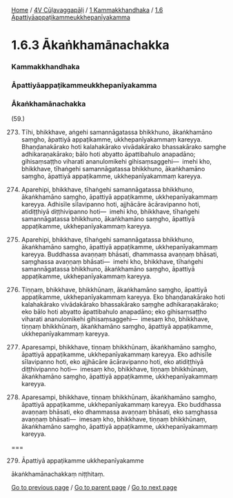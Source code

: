 
[Home](/) / [4V Cūḷavaggapāḷi](/tipitaka/4V.md) / [1 Kammakkhandhaka](/tipitaka/4V/1.md) / [1.6 Āpattiyāappaṭikammeukkhepanīyakamma](/tipitaka/4V/1/1.6.md)

# 1.6.3 Ākaṅkhamānachakka

### Kammakkhandhaka

### Āpattiyāappaṭikammeukkhepanīyakamma

### Ākaṅkhamānachakka

(59.)

273. Tīhi, bhikkhave, aṅgehi samannāgatassa bhikkhuno, ākaṅkhamāno saṃgho, āpattiyā appaṭikamme, ukkhepanīyakammaṃ kareyya. Bhaṇḍanakārako hoti kalahakārako vivādakārako bhassakārako saṃghe adhikaraṇakārako; bālo hoti abyatto āpattibahulo anapadāno; gihisaṃsaṭṭho viharati ananulomikehi gihisaṃsaggehi—  imehi kho, bhikkhave, tīhaṅgehi samannāgatassa bhikkhuno, ākaṅkhamāno saṃgho, āpattiyā appaṭikamme, ukkhepanīyakammaṃ kareyya.

274. Aparehipi, bhikkhave, tīhaṅgehi samannāgatassa bhikkhuno, ākaṅkhamāno saṃgho, āpattiyā appaṭikamme, ukkhepanīyakammaṃ kareyya. Adhisīle sīlavipanno hoti, ajjhācāre ācāravipanno hoti, atidiṭṭhiyā diṭṭhivipanno hoti—  imehi kho, bhikkhave, tīhaṅgehi samannāgatassa bhikkhuno, ākaṅkhamāno saṃgho, āpattiyā appaṭikamme, ukkhepanīyakammaṃ kareyya.

275. Aparehipi, bhikkhave, tīhaṅgehi samannāgatassa bhikkhuno, ākaṅkhamāno saṃgho, āpattiyā appaṭikamme, ukkhepanīyakammaṃ kareyya. Buddhassa avaṇṇaṃ bhāsati, dhammassa avaṇṇaṃ bhāsati, saṃghassa avaṇṇaṃ bhāsati—  imehi kho, bhikkhave, tīhaṅgehi samannāgatassa bhikkhuno, ākaṅkhamāno saṃgho, āpattiyā appaṭikamme, ukkhepanīyakammaṃ kareyya.

276. Tiṇṇaṃ, bhikkhave, bhikkhūnaṃ, ākaṅkhamāno saṃgho, āpattiyā appaṭikamme, ukkhepanīyakammaṃ kareyya. Eko bhaṇḍanakārako hoti kalahakārako vivādakārako bhassakārako saṃghe adhikaraṇakārako; eko bālo hoti abyatto āpattibahulo anapadāno; eko gihisaṃsaṭṭho viharati ananulomikehi gihisaṃsaggehi—  imesaṃ kho, bhikkhave, tiṇṇaṃ bhikkhūnaṃ, ākaṅkhamāno saṃgho, āpattiyā appaṭikamme, ukkhepanīyakammaṃ kareyya.

277. Aparesampi, bhikkhave, tiṇṇaṃ bhikkhūnaṃ, ākaṅkhamāno saṃgho, āpattiyā appaṭikamme, ukkhepanīyakammaṃ kareyya. Eko adhisīle sīlavipanno hoti, eko ajjhācāre ācāravipanno hoti, eko atidiṭṭhiyā diṭṭhivipanno hoti—  imesaṃ kho, bhikkhave, tiṇṇaṃ bhikkhūnaṃ, ākaṅkhamāno saṃgho, āpattiyā appaṭikamme, ukkhepanīyakammaṃ kareyya.

278. Aparesampi, bhikkhave, tiṇṇaṃ bhikkhūnaṃ, ākaṅkhamāno saṃgho, āpattiyā appaṭikamme, ukkhepanīyakammaṃ kareyya. Eko buddhassa avaṇṇaṃ bhāsati, eko dhammassa avaṇṇaṃ bhāsati, eko saṃghassa avaṇṇaṃ bhāsati—  imesaṃ kho, bhikkhave, tiṇṇaṃ bhikkhūnaṃ, ākaṅkhamāno saṃgho, āpattiyā appaṭikamme, ukkhepanīyakammaṃ kareyya.

===

279. Āpattiyā appaṭikamme ukkhepanīyakamme

  
ākaṅkhamānachakkaṃ niṭṭhitaṃ.



[Go to previous page](/tipitaka/4V/1/1.6/1.6.2.md) / [Go to parent page](/tipitaka/4V/1/1.6.md) / [Go to next page](/tipitaka/4V/1/1.6/1.6.4.md)


